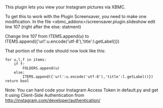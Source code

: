 This plugin lets you view your Instagram pictures via XBMC. 

To get this to work with the Plugin Screensaver, you need to make one modification. 
In the file <xbmc_addons>/screensaver.plugin.slideshow edit line 107 (right after the else: statment)

Change line 107 from ITEMS.append(u) to ITEMS.append({'url':u.encode('utf-8'),'title':l.getLabel()})

That portion of the code should now look like this:

	for u,l,f in items:
		if f:
			FOLDERS.append(u)
		else:
			ITEMS.append({'url':u.encode('utf-8'),'title':l.getLabel()})
	return bool

Note: You can hard code your Instagram Access Token in default.py and get it using Client-Side Authentication from http://instagram.com/developer/authentication/
